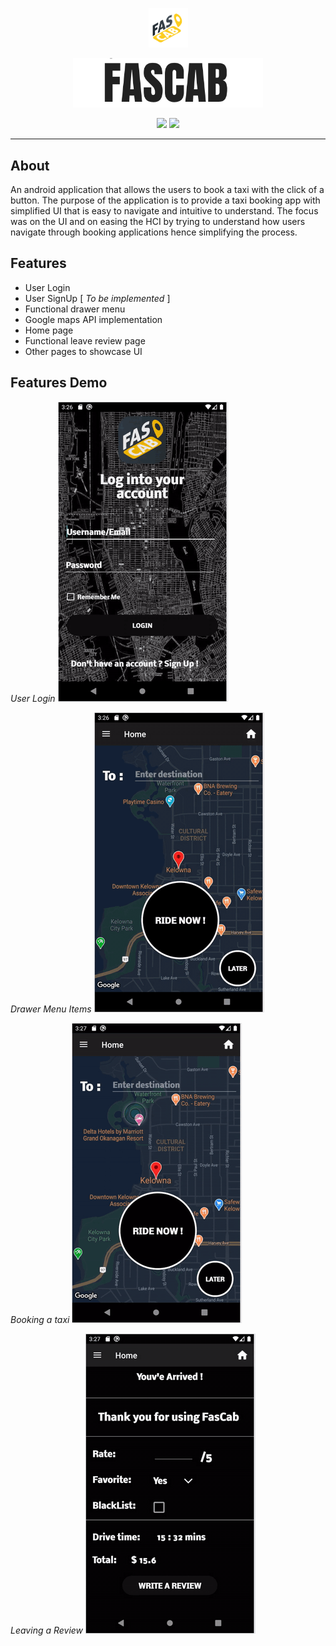 <p align="center"><img width=12.5% src="https://github.com/AhmadRazaJamal/FasCab/blob/master/FasCablogo2.png"></p>

<p align="center"><img width=60.5% src="https://github.com/AhmadRazaJamal/FasCab/blob/master/fascab_name.png"></p>

<p align="center">
<img src = "https://img.shields.io/badge/Android%20Studio-3.5.3-green"> 
  <img src = "https://img.shields.io/badge/Java-14-red"> 
</p>

_____

## About

An android application that allows the users to book a taxi with the click of a button. The purpose of the application is to provide a taxi booking app with simplified UI that is easy to navigate and intuitive to understand. The focus was on the UI and on easing the HCI by trying to understand how users navigate through booking applications hence simplifying the process. 

## Features 

* User Login
* User SignUp [ *To be implemented* ] 
* Functional drawer menu 
* Google maps API implementation 
* Home page 
* Functional leave review page 
* Other pages to showcase UI 

## Features Demo

*User Login*
<img src="https://github.com/AhmadRazaJamal/FasCab/blob/master/demoVids/logIn.gif">

*Drawer Menu Items*
<img src="https://github.com/AhmadRazaJamal/FasCab/blob/master/demoVids/drawerdemo.gif">

*Booking a taxi* 
<img src="https://github.com/AhmadRazaJamal/FasCab/blob/master/demoVids/bookingdemo.gif">

*Leaving a Review* 
<img src="https://github.com/AhmadRazaJamal/FasCab/blob/master/demoVids/reviewdemo.gif">



